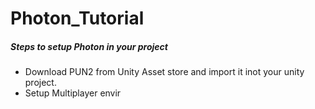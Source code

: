 # Photon_Tutorial

##### Steps to setup Photon in your project
- Download PUN2 from Unity Asset store and import it inot your unity project.
- Setup Multiplayer envir
